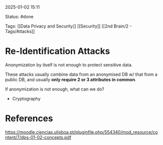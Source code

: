 2025-01-02 15:11

Status: #done 

Tags: [[Data Privacy and Security]] [[Security]] [[2nd Brain/2 - Tags/Attacks]]

# Re-Identification Attacks

Anonymization by itself is not enough to protect sensitive data.

These attacks usually combine data from an anonymised DB w/ that from a public DB, and usually **only require 2 or 3 attributes in common**.

If anonymization is not enough, what can we do?
- Cryptography

# References

https://moodle.ciencias.ulisboa.pt/pluginfile.php/554340/mod_resource/content/7/dps-01-02-concepts.pdf